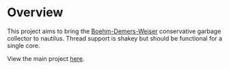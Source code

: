 
# Overview

This project aims to bring the [Boehm-Demers-Weiser](https://www.hboehm.info/gc/) conservative garbage collector to nautilus. Thread support is shakey but should be functional for a single core. 


View the main project [here](https://bitbucket.org/kchale/nautilus/overview).

